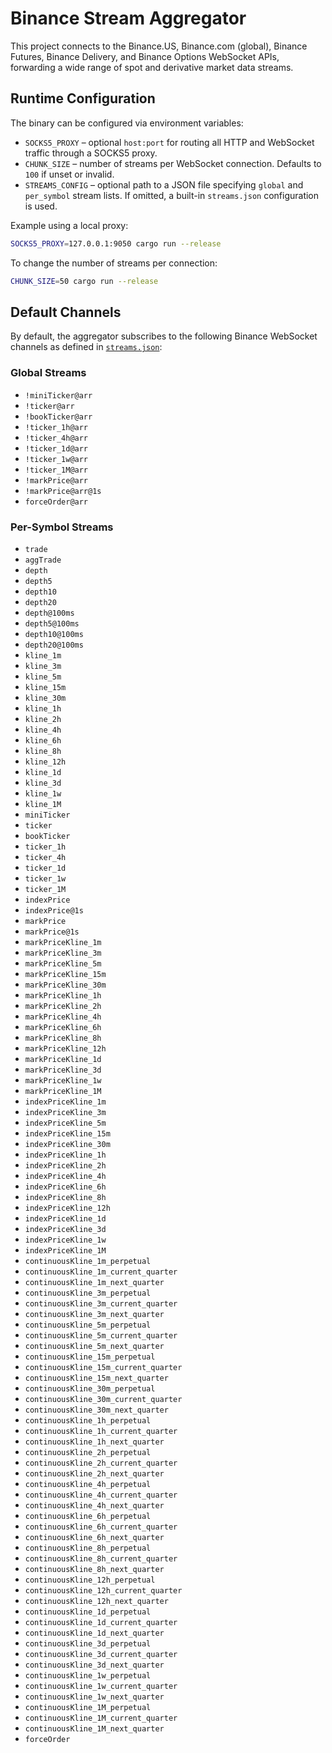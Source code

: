 # Binance Stream Aggregator

This project connects to the Binance.US, Binance.com (global), Binance Futures, Binance Delivery, and Binance Options WebSocket APIs, forwarding a wide range of spot and derivative market data streams.

## Runtime Configuration

The binary can be configured via environment variables:

- `SOCKS5_PROXY` – optional `host:port` for routing all HTTP and WebSocket traffic through a SOCKS5 proxy.
- `CHUNK_SIZE` – number of streams per WebSocket connection. Defaults to `100` if unset or invalid.
- `STREAMS_CONFIG` – optional path to a JSON file specifying `global` and `per_symbol` stream lists. If omitted, a built-in `streams.json` configuration is used.

Example using a local proxy:

```bash
SOCKS5_PROXY=127.0.0.1:9050 cargo run --release
```

To change the number of streams per connection:

```bash
CHUNK_SIZE=50 cargo run --release
```

## Default Channels

By default, the aggregator subscribes to the following Binance WebSocket channels
as defined in [`streams.json`](streams.json):

### Global Streams

- `!miniTicker@arr`
- `!ticker@arr`
- `!bookTicker@arr`
- `!ticker_1h@arr`
- `!ticker_4h@arr`
- `!ticker_1d@arr`
- `!ticker_1w@arr`
- `!ticker_1M@arr`
- `!markPrice@arr`
- `!markPrice@arr@1s`
- `forceOrder@arr`

### Per-Symbol Streams

- `trade`
- `aggTrade`
- `depth`
- `depth5`
- `depth10`
- `depth20`
- `depth@100ms`
- `depth5@100ms`
- `depth10@100ms`
- `depth20@100ms`
- `kline_1m`
- `kline_3m`
- `kline_5m`
- `kline_15m`
- `kline_30m`
- `kline_1h`
- `kline_2h`
- `kline_4h`
- `kline_6h`
- `kline_8h`
- `kline_12h`
- `kline_1d`
- `kline_3d`
- `kline_1w`
- `kline_1M`
- `miniTicker`
- `ticker`
- `bookTicker`
- `ticker_1h`
- `ticker_4h`
- `ticker_1d`
- `ticker_1w`
- `ticker_1M`
- `indexPrice`
- `indexPrice@1s`
- `markPrice`
- `markPrice@1s`
- `markPriceKline_1m`
- `markPriceKline_3m`
- `markPriceKline_5m`
- `markPriceKline_15m`
- `markPriceKline_30m`
- `markPriceKline_1h`
- `markPriceKline_2h`
- `markPriceKline_4h`
- `markPriceKline_6h`
- `markPriceKline_8h`
- `markPriceKline_12h`
- `markPriceKline_1d`
- `markPriceKline_3d`
- `markPriceKline_1w`
- `markPriceKline_1M`
- `indexPriceKline_1m`
- `indexPriceKline_3m`
- `indexPriceKline_5m`
- `indexPriceKline_15m`
- `indexPriceKline_30m`
- `indexPriceKline_1h`
- `indexPriceKline_2h`
- `indexPriceKline_4h`
- `indexPriceKline_6h`
- `indexPriceKline_8h`
- `indexPriceKline_12h`
- `indexPriceKline_1d`
- `indexPriceKline_3d`
- `indexPriceKline_1w`
- `indexPriceKline_1M`
- `continuousKline_1m_perpetual`
- `continuousKline_1m_current_quarter`
- `continuousKline_1m_next_quarter`
- `continuousKline_3m_perpetual`
- `continuousKline_3m_current_quarter`
- `continuousKline_3m_next_quarter`
- `continuousKline_5m_perpetual`
- `continuousKline_5m_current_quarter`
- `continuousKline_5m_next_quarter`
- `continuousKline_15m_perpetual`
- `continuousKline_15m_current_quarter`
- `continuousKline_15m_next_quarter`
- `continuousKline_30m_perpetual`
- `continuousKline_30m_current_quarter`
- `continuousKline_30m_next_quarter`
- `continuousKline_1h_perpetual`
- `continuousKline_1h_current_quarter`
- `continuousKline_1h_next_quarter`
- `continuousKline_2h_perpetual`
- `continuousKline_2h_current_quarter`
- `continuousKline_2h_next_quarter`
- `continuousKline_4h_perpetual`
- `continuousKline_4h_current_quarter`
- `continuousKline_4h_next_quarter`
- `continuousKline_6h_perpetual`
- `continuousKline_6h_current_quarter`
- `continuousKline_6h_next_quarter`
- `continuousKline_8h_perpetual`
- `continuousKline_8h_current_quarter`
- `continuousKline_8h_next_quarter`
- `continuousKline_12h_perpetual`
- `continuousKline_12h_current_quarter`
- `continuousKline_12h_next_quarter`
- `continuousKline_1d_perpetual`
- `continuousKline_1d_current_quarter`
- `continuousKline_1d_next_quarter`
- `continuousKline_3d_perpetual`
- `continuousKline_3d_current_quarter`
- `continuousKline_3d_next_quarter`
- `continuousKline_1w_perpetual`
- `continuousKline_1w_current_quarter`
- `continuousKline_1w_next_quarter`
- `continuousKline_1M_perpetual`
- `continuousKline_1M_current_quarter`
- `continuousKline_1M_next_quarter`
- `forceOrder`


